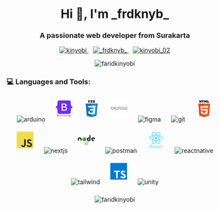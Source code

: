 <h1 align="center">Hi 👋, I'm _frdknyb_</h1>
<h3 align="center">A passionate web developer from Surakarta</h3>

<p align="center">
  <a href="https://linkedin.com/in/kinyobi" target="_blank">
    <img src="https://raw.githubusercontent.com/rahuldkjain/github-profile-readme-generator/master/src/images/icons/Social/linked-in-alt.svg" alt="kinyobi" height="30" width="40" />
  </a>
  <a href="https://instagram.com/_frdknyb_" target="_blank" style="margin: 0 10px;">
    <img src="https://raw.githubusercontent.com/rahuldkjain/github-profile-readme-generator/master/src/images/icons/Social/instagram.svg" alt="_frdknyb_" height="30" width="40" />
  </a>
  <a href="https://www.youtube.com/c/kinyobi_02" target="_blank">
    <img src="https://raw.githubusercontent.com/rahuldkjain/github-profile-readme-generator/master/src/images/icons/Social/youtube.svg" alt="kinyobi_02" height="30" width="40" />
  </a>
</p>

<p align="center" style="margin-top:10px;" >
  <img src="https://github-readme-stats.vercel.app/api/top-langs?username=faridkinyobi&show_icons=true&locale=en&layout=compact" alt="faridkinyobi" />
</p>
 
<h3 align="left"> 💻 Languages and Tools:</h3>
<p align="center"  >
  <img src="https://cdn.worldvectorlogo.com/logos/arduino-1.svg" alt="arduino" width="40" height="40" style="margin: 10px;" />
  <img src="https://raw.githubusercontent.com/devicons/devicon/master/icons/bootstrap/bootstrap-plain-wordmark.svg" alt="bootstrap" width="40" height="40" style="margin: 10px;" />
  <img src="https://raw.githubusercontent.com/devicons/devicon/master/icons/css3/css3-original-wordmark.svg" alt="css3" width="40" height="40" style="margin: 10px;" />
  <img src="https://raw.githubusercontent.com/devicons/devicon/master/icons/express/express-original-wordmark.svg" alt="express" width="40" height="40" style="margin: 10px;" />
  <img src="https://www.vectorlogo.zone/logos/figma/figma-icon.svg" alt="figma" width="40" height="40" style="margin: 10px;" />
  <img src="https://www.vectorlogo.zone/logos/git-scm/git-scm-icon.svg" alt="git" width="40" height="40" style="margin: 10px;" />
  <img src="https://raw.githubusercontent.com/devicons/devicon/master/icons/html5/html5-original-wordmark.svg" alt="html5" width="40" height="40" style="margin: 10px;" />
  <img src="https://raw.githubusercontent.com/devicons/devicon/master/icons/javascript/javascript-original.svg" alt="javascript" width="40" height="40" style="margin: 10px;" />
  <img src="https://cdn.worldvectorlogo.com/logos/nextjs-2.svg" alt="nextjs" width="40" height="40" style="margin: 10px;" />
  <img src="https://raw.githubusercontent.com/devicons/devicon/master/icons/nodejs/nodejs-original-wordmark.svg" alt="nodejs" width="40" height="40" style="margin: 10px;" />
  <img src="https://www.vectorlogo.zone/logos/getpostman/getpostman-icon.svg" alt="postman" width="40" height="40" style="margin: 10px;" />
  <img src="https://raw.githubusercontent.com/devicons/devicon/master/icons/react/react-original-wordmark.svg" alt="react" width="40" height="40" style="margin: 10px;" />
  <img src="https://reactnative.dev/img/header_logo.svg" alt="reactnative" width="40" height="40" style="margin: 10px;" />
  <img src="https://www.vectorlogo.zone/logos/tailwindcss/tailwindcss-icon.svg" alt="tailwind" width="40" height="40" style="margin: 10px;" />
  <img src="https://raw.githubusercontent.com/devicons/devicon/master/icons/typescript/typescript-original.svg" alt="typescript" width="40" height="40" style="margin: 10px;" />
  <img src="https://www.vectorlogo.zone/logos/unity3d/unity3d-icon.svg" alt="unity" width="40" height="40" style="margin: 10px;" />
</p>
<p align="center" style=" margin-top:10px ">
<!--   <img src="https://github-readme-stats.vercel.app/api?username=faridkinyobi&show_icons=true&locale=en" alt="faridkinyobi" /> -->
  <img src="https://github-readme-streak-stats.herokuapp.com/?user=faridkinyobi&" alt="faridkinyobi" />
</p>



